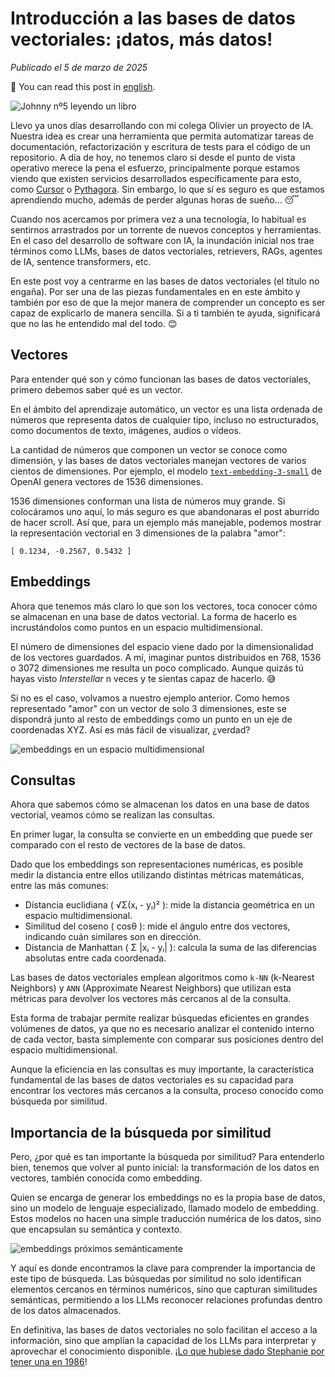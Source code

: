 # Introducción a las bases de datos vectoriales: ¡datos, más datos!

*Publicado el 5 de marzo de 2025*

🦑 You can read this post in [english](../en/blog/vector-stores-introduction.html).

![Johnny nº5 leyendo un libro](https://xulioze.com/img/vectorstores-johnny-5-input.webp)

Llevo ya unos días desarrollando con mi colega Olivier un proyecto de IA. Nuestra idea es crear una herramienta que permita automatizar tareas de documentación, refactorización y escritura de tests para el código de un repositorio. A día de hoy, no tenemos claro si desde el punto de vista operativo merece la pena el esfuerzo, principalmente porque estamos viendo que existen servicios desarrollados específicamente para esto, como [Cursor](https://www.cursor.com/) o [Pythagora](https://www.pythagora.ai/). Sin embargo, lo que sí es seguro es que estamos aprendiendo mucho, además de perder algunas horas de sueño… 😴

Cuando nos acercamos por primera vez a una tecnología, lo habitual es sentirnos arrastrados por un torrente de nuevos conceptos y herramientas. En el caso del desarrollo de software con IA, la inundación inicial nos trae términos como LLMs, bases de datos vectoriales, retrievers, RAGs, agentes de IA, sentence transformers, etc.

En este post voy a centrarme en las bases de datos vectoriales (el título no engaña). Por ser una de las piezas fundamentales en en este ámbito y también por eso de que la mejor manera de comprender un concepto es ser capaz de explicarlo de manera sencilla. Si a ti también te ayuda, significará que no las he entendido mal del todo. 😊

## Vectores

Para entender qué son y cómo funcionan las bases de datos vectoriales, primero debemos saber qué es un vector.

En el ámbito del aprendizaje automático, un vector es una lista ordenada de números que representa datos de cualquier tipo, incluso no estructurados, como documentos de texto, imágenes, audios o vídeos.

La cantidad de números que componen un vector se conoce como dimensión, y las bases de datos vectoriales manejan vectores de varios cientos de dimensiones. Por ejemplo, el modelo [`text-embedding-3-small`](https://platform.openai.com/docs/guides/embeddings#how-to-get-embeddings) de OpenAI genera vectores de 1536 dimensiones.

1536 dimensiones conforman una lista de números muy grande. Si colocáramos uno aquí, lo más seguro es que abandonaras el post aburrido de hacer scroll. Así que, para un ejemplo más manejable, podemos mostrar la representación vectorial en 3 dimensiones de la palabra "amor":

```
[ 0.1234, -0.2567, 0.5432 ]
```

## Embeddings

Ahora que tenemos más claro lo que son los vectores, toca conocer cómo se almacenan en una base de datos vectorial. La forma de hacerlo es incrustándolos como puntos en un espacio multidimensional.

El número de dimensiones del espacio viene dado por la dimensionalidad de los vectores guardados. A mí, imaginar puntos distribuidos en 768, 1536 o 3072 dimensiones me resulta un poco complicado. Aunque quizás tú hayas visto *Interstellar* n veces y te sientas capaz de hacerlo. 😅

Si no es el caso, volvamos a nuestro ejemplo anterior. Como hemos representado "amor" con un vector de solo 3 dimensiones, este se dispondrá junto al resto de embeddings como un punto en un eje de coordenadas XYZ. Así es más fácil de visualizar, ¿verdad?

![embeddings en un espacio multidimensional](https://xulioze.com/img/vectorstores-embeddings.png)

## Consultas

Ahora que sabemos cómo se almacenan los datos en una base de datos vectorial, veamos cómo se realizan las consultas.

En primer lugar, la consulta se convierte en un embedding que puede ser comparado con el resto de vectores de la base de datos.

Dado que los embeddings son representaciones numéricas, es posible medir la distancia entre ellos utilizando distintas métricas matemáticas, entre las más comunes:

- Distancia euclidiana ( √Σ(xᵢ - yᵢ)² ): mide la distancia geométrica en un espacio multidimensional.
- Similitud del coseno ( cosθ ): mide el ángulo entre dos vectores, indicando cuán similares son en dirección.
- Distancia de Manhattan ( Σ |xᵢ - yᵢ| ): calcula la suma de las diferencias absolutas entre cada coordenada.

Las bases de datos vectoriales emplean algoritmos como `k-NN` (k-Nearest Neighbors) y `ANN` (Approximate Nearest Neighbors) que utilizan esta métricas para devolver los vectores más cercanos al de la consulta.

Esta forma de trabajar permite realizar búsquedas eficientes en grandes volúmenes de datos, ya que no es necesario analizar el contenido interno de cada vector, basta simplemente con comparar sus posiciones dentro del espacio multidimensional.

Aunque la eficiencia en las consultas es muy importante, la característica fundamental de las bases de datos vectoriales es su capacidad para encontrar los vectores más cercanos a la consulta, proceso conocido como búsqueda por similitud.

## Importancia de la búsqueda por similitud

Pero, ¿por qué es tan importante la búsqueda por similitud? Para entenderlo bien, tenemos que volver al punto inicial: la transformación de los datos en vectores, también conocida como embedding.

Quien se encarga de generar los embeddings no es la propia base de datos, sino un modelo de lenguaje especializado, llamado modelo de embedding. Estos modelos no hacen una simple traducción numérica de los datos, sino que encapsulan su semántica y contexto.

![embeddings próximos semánticamente](https://xulioze.com/img/vectorstores-semantic-similarity.png)

Y aquí es donde encontramos la clave para comprender la importancia de este tipo de búsqueda. Las búsquedas por similitud no solo identifican elementos cercanos en términos numéricos, sino que capturan similitudes semánticas, permitiendo a los LLMs reconocer relaciones profundas dentro de los datos almacenados.

En definitiva, las bases de datos vectoriales no solo facilitan el acceso a la información, sino que amplían la capacidad de los LLMs para interpretar y aprovechar el conocimiento disponible. ¡[Lo que hubiese dado Stephanie por tener una en 1986](https://www.youtube.com/watch?v=WnTKllDbu5o)!
